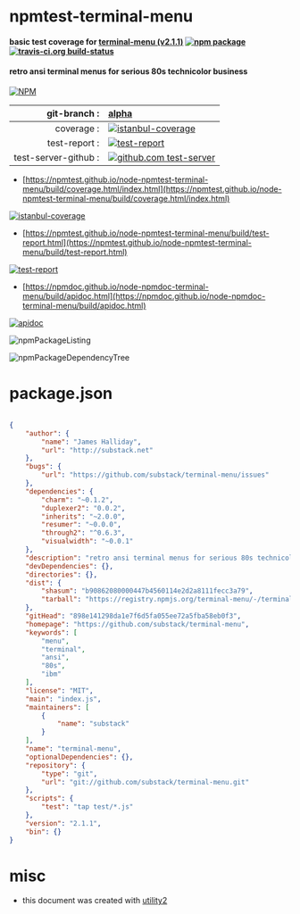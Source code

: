 # npmtest-terminal-menu

#### basic test coverage for  [terminal-menu (v2.1.1)](https://github.com/substack/terminal-menu)  [![npm package](https://img.shields.io/npm/v/npmtest-terminal-menu.svg?style=flat-square)](https://www.npmjs.org/package/npmtest-terminal-menu) [![travis-ci.org build-status](https://api.travis-ci.org/npmtest/node-npmtest-terminal-menu.svg)](https://travis-ci.org/npmtest/node-npmtest-terminal-menu)

#### retro ansi terminal menus for serious 80s technicolor business

[![NPM](https://nodei.co/npm/terminal-menu.png?downloads=true&downloadRank=true&stars=true)](https://www.npmjs.com/package/terminal-menu)

| git-branch : | [alpha](https://github.com/npmtest/node-npmtest-terminal-menu/tree/alpha)|
|--:|:--|
| coverage : | [![istanbul-coverage](https://npmtest.github.io/node-npmtest-terminal-menu/build/coverage.badge.svg)](https://npmtest.github.io/node-npmtest-terminal-menu/build/coverage.html/index.html)|
| test-report : | [![test-report](https://npmtest.github.io/node-npmtest-terminal-menu/build/test-report.badge.svg)](https://npmtest.github.io/node-npmtest-terminal-menu/build/test-report.html)|
| test-server-github : | [![github.com test-server](https://npmtest.github.io/node-npmtest-terminal-menu/GitHub-Mark-32px.png)](https://npmtest.github.io/node-npmtest-terminal-menu/build/app/index.html) | | build-artifacts : | [![build-artifacts](https://npmtest.github.io/node-npmtest-terminal-menu/glyphicons_144_folder_open.png)](https://github.com/npmtest/node-npmtest-terminal-menu/tree/gh-pages/build)|

- [https://npmtest.github.io/node-npmtest-terminal-menu/build/coverage.html/index.html](https://npmtest.github.io/node-npmtest-terminal-menu/build/coverage.html/index.html)

[![istanbul-coverage](https://npmtest.github.io/node-npmtest-terminal-menu/build/screenCapture.buildCi.browser.%252Ftmp%252Fbuild%252Fcoverage.lib.html.png)](https://npmtest.github.io/node-npmtest-terminal-menu/build/coverage.html/index.html)

- [https://npmtest.github.io/node-npmtest-terminal-menu/build/test-report.html](https://npmtest.github.io/node-npmtest-terminal-menu/build/test-report.html)

[![test-report](https://npmtest.github.io/node-npmtest-terminal-menu/build/screenCapture.buildCi.browser.%252Ftmp%252Fbuild%252Ftest-report.html.png)](https://npmtest.github.io/node-npmtest-terminal-menu/build/test-report.html)

- [https://npmdoc.github.io/node-npmdoc-terminal-menu/build/apidoc.html](https://npmdoc.github.io/node-npmdoc-terminal-menu/build/apidoc.html)

[![apidoc](https://npmdoc.github.io/node-npmdoc-terminal-menu/build/screenCapture.buildCi.browser.%252Ftmp%252Fbuild%252Fapidoc.html.png)](https://npmdoc.github.io/node-npmdoc-terminal-menu/build/apidoc.html)

![npmPackageListing](https://npmtest.github.io/node-npmtest-terminal-menu/build/screenCapture.npmPackageListing.svg)

![npmPackageDependencyTree](https://npmtest.github.io/node-npmtest-terminal-menu/build/screenCapture.npmPackageDependencyTree.svg)



# package.json

```json

{
    "author": {
        "name": "James Halliday",
        "url": "http://substack.net"
    },
    "bugs": {
        "url": "https://github.com/substack/terminal-menu/issues"
    },
    "dependencies": {
        "charm": "~0.1.2",
        "duplexer2": "0.0.2",
        "inherits": "~2.0.0",
        "resumer": "~0.0.0",
        "through2": "^0.6.3",
        "visualwidth": "~0.0.1"
    },
    "description": "retro ansi terminal menus for serious 80s technicolor business",
    "devDependencies": {},
    "directories": {},
    "dist": {
        "shasum": "b90862080000447b4560114e2d2a8111fecc3a79",
        "tarball": "https://registry.npmjs.org/terminal-menu/-/terminal-menu-2.1.1.tgz"
    },
    "gitHead": "898e141298da1e7f6d5fa055ee72a5fba58eb0f3",
    "homepage": "https://github.com/substack/terminal-menu",
    "keywords": [
        "menu",
        "terminal",
        "ansi",
        "80s",
        "ibm"
    ],
    "license": "MIT",
    "main": "index.js",
    "maintainers": [
        {
            "name": "substack"
        }
    ],
    "name": "terminal-menu",
    "optionalDependencies": {},
    "repository": {
        "type": "git",
        "url": "git://github.com/substack/terminal-menu.git"
    },
    "scripts": {
        "test": "tap test/*.js"
    },
    "version": "2.1.1",
    "bin": {}
}
```



# misc
- this document was created with [utility2](https://github.com/kaizhu256/node-utility2)
